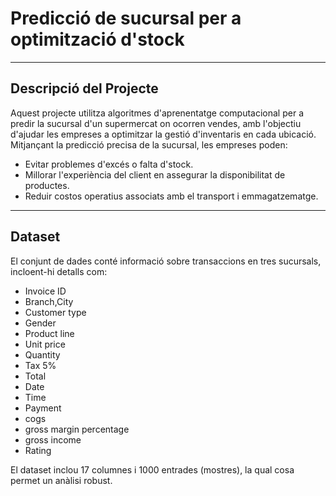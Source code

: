# Predicció de sucursal per a optimització d'stock

---

## Descripció del Projecte
Aquest projecte utilitza algoritmes d'aprenentatge computacional per a predir la sucursal d'un supermercat on ocorren vendes, amb l'objectiu d'ajudar les empreses a optimitzar la gestió d'inventaris en cada ubicació. Mitjançant la predicció precisa de la sucursal, les empreses poden:

- Evitar problemes d'excés o falta d'stock.
- Millorar l'experiència del client en assegurar la disponibilitat de productes.
- Reduir costos operatius associats amb el transport i emmagatzematge.

---

## Dataset
El conjunt de dades conté informació sobre transaccions en tres sucursals, incloent-hi detalls com:

- Invoice ID
- Branch,City
- Customer type
- Gender
- Product line
- Unit price
- Quantity
- Tax 5%
- Total
- Date
- Time
- Payment
- cogs
- gross margin percentage
- gross income
- Rating

El dataset inclou 17 columnes i 1000 entrades (mostres), la qual cosa permet un anàlisi robust.